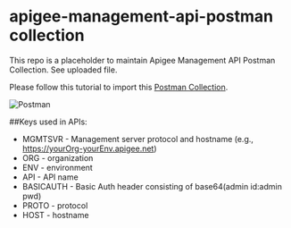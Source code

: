 apigee-management-api-postman collection
========================================
This repo is a placeholder to maintain Apigee Management API Postman Collection. See uploaded file.

Please follow this tutorial to import this [Postman Collection](https://www.getpostman.com/docs/collections).

![Postman](https://www.getpostman.com/img/docs/thumbs/20.png)

##Keys used in APIs:
- MGMTSVR - Management server protocol and hostname (e.g., https://yourOrg-yourEnv.apigee.net)
- ORG - organization
- ENV - environment
- API - API name
- BASICAUTH - Basic Auth header consisting of base64(admin id:admin pwd)
- PROTO - protocol
- HOST - hostname